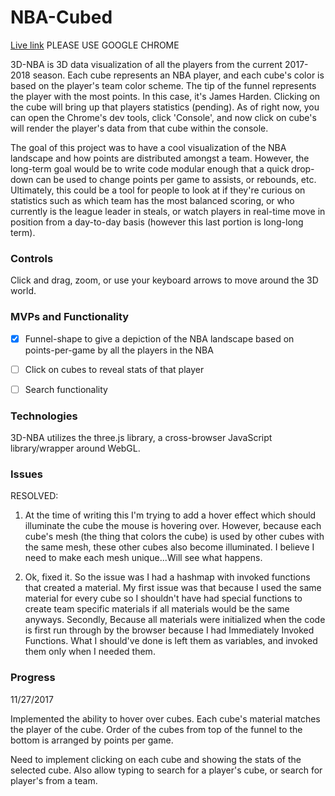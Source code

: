 # NBA-Cubed

[Live link][NBACUBED] PLEASE USE GOOGLE CHROME

[NBACUBED]: http://kennethcng.com/NBA-Cubed


3D-NBA is 3D data visualization of all the players from the current 2017-2018 season. Each cube represents an NBA player, and each cube's color is based on the player's team color scheme. The tip of the funnel represents the player with the most points. In this case, it's James Harden. Clicking on the cube will bring up that players statistics (pending). As of right now, you can open the Chrome's dev tools, click 'Console', and now click on cube's will render the player's data from that cube within the console. 

The goal of this project was to have a cool visualization of the NBA landscape and how points are distributed amongst a team. However, the long-term goal would be to write code modular enough that a quick drop-down can be used to change points per game to assists, or rebounds, etc. Ultimately, this could be a tool for people to look at if they're curious on statistics such as which team has the most balanced scoring, or who currently is the league leader in steals, or watch players in real-time move in position from a day-to-day basis (however this last portion is long-long term).

### Controls

Click and drag, zoom, or use your keyboard arrows to move around the 3D world.

### MVPs and Functionality

- [x] Funnel-shape to give a depiction of the NBA landscape based on points-per-game by all the players in the NBA
- [ ] Click on cubes to reveal stats of that player
- [ ] Search functionality


### Technologies

3D-NBA utilizes the three.js library, a cross-browser JavaScript library/wrapper around WebGL. 

### Issues

RESOLVED: 
1) At the time of writing this I'm trying to add a hover effect which should illuminate the cube the mouse is hovering over. However, because each cube's mesh (the thing that colors the cube) is used by other cubes with the same mesh, these other cubes also become illuminated. I believe I need to make each mesh unique...Will see what happens. 

1) Ok, fixed it. So the issue was I had a hashmap with invoked functions that created a material. My first issue was that because I used the same material for every cube so I shouldn't have had special functions to create team specific materials if all materials would be the same anyways. Secondly, Because all materials were initialized when the code is first run through by the browser because I had Immediately Invoked Functions. What I should've done is left them as variables, and invoked them only when I needed them.

### Progress

11/27/2017

Implemented the ability to hover over cubes. Each cube's material matches the player of the cube. Order of the cubes from top of the funnel to the bottom is arranged by points per game. 

Need to implement clicking on each cube and showing the stats of the selected cube. Also allow typing to search for a player's cube, or search for player's from a team.


